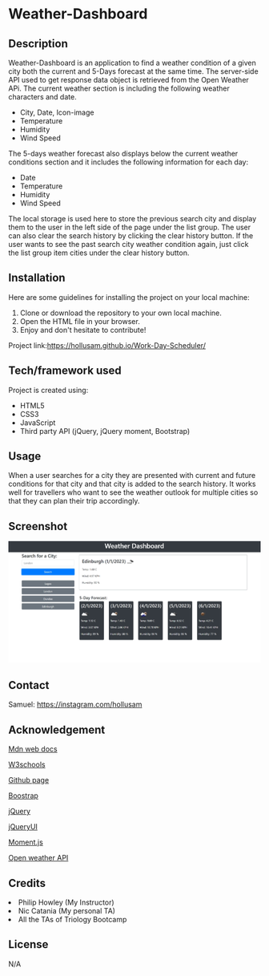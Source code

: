 # Weather-Dashboard

## Description

Weather-Dashboard is an application to find a weather condition of a given city both the current and 5-Days forecast at the same time. The server-side API used to get response data object is retrieved from the Open Weather APi. The current weather section is including the following weather characters and date.

<ul>
    <li>City, Date, Icon-image</li>
    <li>Temperature</li>
    <li>Humidity</li>
    <li>Wind Speed</li>
</ul>

The 5-days weather forecast also displays below the current weather conditions section and it includes the following information for each day:

<ul>
    <li>Date</li>
    <li>Temperature</li>
    <li>Humidity</li>
    <li>Wind Speed</li>
</ul>

The local storage is used here to store the previous search city and display them to the user in the left side of the page under the list group. The user can also clear the search history by clicking the clear history button. If the user wants to see the past search city weather condition again, just click the list group item cities under the clear history button.

## Installation

Here are some guidelines for installing the project on your local machine:

<ol>
    <li>Clone or download the repository to your own local machine.</li>
    <li>Open the HTML file in your browser.</li>
    <li>Enjoy and don't hesitate to contribute! </li>
</ol>

Project link:https://hollusam.github.io/Work-Day-Scheduler/

## Tech/framework used

Project is created using:
<ul>
    <li>HTML5</li>
    <li>CSS3</li>
    <li>JavaScript</li>
    <li>Third party API (jQuery, jQuery moment, Bootstrap)</li>
</ul>

## Usage

When a user searches for a city they are presented with current and future conditions for that city and that city is added to the search history. It works well for travellers who want to see the weather outlook for multiple cities so that they can plan their trip accordingly.
## Screenshot

![screenshot](./assests/Weather-dashboard.jpg)

## Contact

Samuel: https://instagram.com/hollusam

## Acknowledgement

<a href="https://developer.mozilla.org/en-US/docs/Web/JavaScript/Reference/Global_Objects/Array/map">Mdn web docs</a>

<a href="https://www.w3schools.com/">W3schools</a>

<a href="https://github.com">Github page</a>

<a href="https://getbootstrap.com/">Boostrap</a>

<a href="https://releases.jquery.com/">jQuery</a>

<a href="https://jqueryui.com/">jQueryUI</a>

<a href="https://momentjs.com/">Moment.js</a>

<a href="https://openweathermap.org/">Open weather API</a>

## Credits

<li>Philip Howley (My Instructor)</li>

<li>Nic Catania (My personal TA)

<li>All the TAs of Triology Bootcamp

## License

N/A
